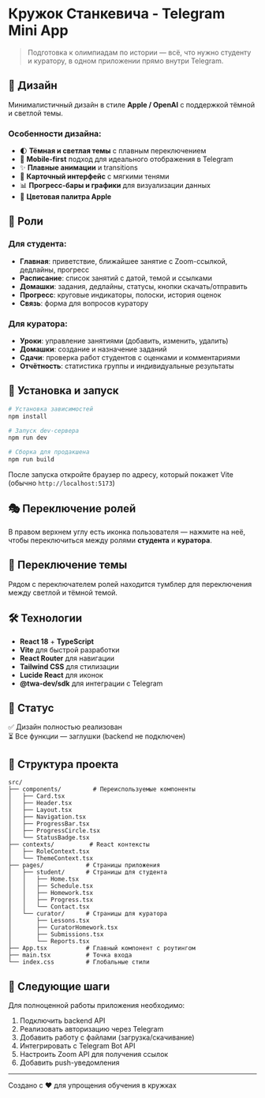 # Кружок Станкевича - Telegram Mini App

> Подготовка к олимпиадам по истории — всё, что нужно студенту и куратору, в одном приложении прямо внутри Telegram.

## 🎨 Дизайн

Минималистичный дизайн в стиле **Apple / OpenAI** с поддержкой тёмной и светлой темы.

### Особенности дизайна:

- 🌓 **Тёмная и светлая темы** с плавным переключением
- 📱 **Mobile-first** подход для идеального отображения в Telegram
- ✨ **Плавные анимации** и transitions
- 🎯 **Карточный интерфейс** с мягкими тенями
- 📊 **Прогресс-бары и графики** для визуализации данных
- 🎨 **Цветовая палитра Apple**

## 👥 Роли

### Для студента:

- **Главная**: приветствие, ближайшее занятие с Zoom-ссылкой, дедлайны, прогресс
- **Расписание**: список занятий с датой, темой и ссылками
- **Домашки**: задания, дедлайны, статусы, кнопки скачать/отправить
- **Прогресс**: круговые индикаторы, полоски, история оценок
- **Связь**: форма для вопросов куратору

### Для куратора:

- **Уроки**: управление занятиями (добавить, изменить, удалить)
- **Домашки**: создание и назначение заданий
- **Сдачи**: проверка работ студентов с оценками и комментариями
- **Отчётность**: статистика группы и индивидуальные результаты

## 🚀 Установка и запуск

```bash
# Установка зависимостей
npm install

# Запуск dev-сервера
npm run dev

# Сборка для продакшена
npm run build
```

После запуска откройте браузер по адресу, который покажет Vite (обычно `http://localhost:5173`)

## 🎭 Переключение ролей

В правом верхнем углу есть иконка пользователя — нажмите на неё, чтобы переключиться между ролями **студента** и **куратора**.

## 🌙 Переключение темы

Рядом с переключателем ролей находится тумблер для переключения между светлой и тёмной темой.

## 🛠 Технологии

- **React 18** + **TypeScript**
- **Vite** для быстрой разработки
- **React Router** для навигации
- **Tailwind CSS** для стилизации
- **Lucide React** для иконок
- **@twa-dev/sdk** для интеграции с Telegram

## 📝 Статус

✅ Дизайн полностью реализован  
⏳ Все функции — заглушки (backend не подключен)

## 📂 Структура проекта

```
src/
├── components/         # Переиспользуемые компоненты
│   ├── Card.tsx
│   ├── Header.tsx
│   ├── Layout.tsx
│   ├── Navigation.tsx
│   ├── ProgressBar.tsx
│   ├── ProgressCircle.tsx
│   └── StatusBadge.tsx
├── contexts/          # React контексты
│   ├── RoleContext.tsx
│   └── ThemeContext.tsx
├── pages/            # Страницы приложения
│   ├── student/      # Страницы для студента
│   │   ├── Home.tsx
│   │   ├── Schedule.tsx
│   │   ├── Homework.tsx
│   │   ├── Progress.tsx
│   │   └── Contact.tsx
│   └── curator/      # Страницы для куратора
│       ├── Lessons.tsx
│       ├── CuratorHomework.tsx
│       ├── Submissions.tsx
│       └── Reports.tsx
├── App.tsx           # Главный компонент с роутингом
├── main.tsx          # Точка входа
└── index.css         # Глобальные стили
```

## 🎯 Следующие шаги

Для полноценной работы приложения необходимо:

1. Подключить backend API
2. Реализовать авторизацию через Telegram
3. Добавить работу с файлами (загрузка/скачивание)
4. Интегрировать с Telegram Bot API
5. Настроить Zoom API для получения ссылок
6. Добавить push-уведомления

---

Создано с ❤️ для упрощения обучения в кружках
